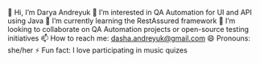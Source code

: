 👋 Hi, I’m Darya Andreyuk
👀 I’m interested in QA Automation for UI and API using Java
🌱 I’m currently learning the RestAssured framework
💞️ I’m looking to collaborate on QA Automation projects or open-source testing initiatives
📫 How to reach me: dasha.andreyuk@gmail.com
😄 Pronouns: she/her
⚡ Fun fact: I love participating in music quizes

<!---
DaryaAndreyuk/DaryaAndreyuk is a ✨ special ✨ repository because its `README.md` (this file) appears on your GitHub profile.
You can click the Preview link to take a look at your changes.
--->
